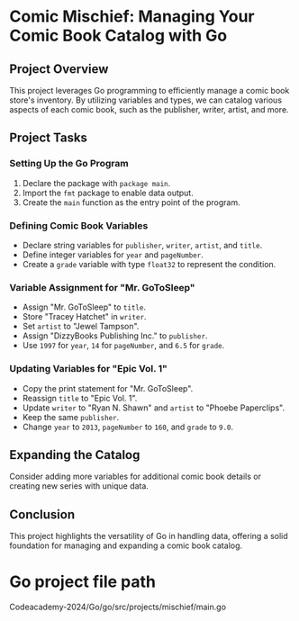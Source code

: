 # Comic Mischief: Managing Your Comic Book Catalog with Go

## Project Overview

This project leverages Go programming to efficiently manage a comic book store's inventory. By utilizing variables and types, we can catalog various aspects of each comic book, such as the publisher, writer, artist, and more.

## Project Tasks

### Setting Up the Go Program

1. Declare the package with `package main`.
2. Import the `fmt` package to enable data output.
3. Create the `main` function as the entry point of the program.

### Defining Comic Book Variables

- Declare string variables for `publisher`, `writer`, `artist`, and `title`.
- Define integer variables for `year` and `pageNumber`.
- Create a `grade` variable with type `float32` to represent the condition.

### Variable Assignment for "Mr. GoToSleep"

- Assign "Mr. GoToSleep" to `title`.
- Store "Tracey Hatchet" in `writer`.
- Set `artist` to "Jewel Tampson".
- Assign "DizzyBooks Publishing Inc." to `publisher`.
- Use `1997` for `year`, `14` for `pageNumber`, and `6.5` for `grade`.

### Updating Variables for "Epic Vol. 1"

- Copy the print statement for "Mr. GoToSleep".
- Reassign `title` to "Epic Vol. 1".
- Update `writer` to "Ryan N. Shawn" and `artist` to "Phoebe Paperclips".
- Keep the same `publisher`.
- Change `year` to `2013`, `pageNumber` to `160`, and `grade` to `9.0`.

## Expanding the Catalog

Consider adding more variables for additional comic book details or creating new series with unique data.

## Conclusion

This project highlights the versatility of Go in handling data, offering a solid foundation for managing and expanding a comic book catalog.


# Go project file path

Codeacademy-2024/Go/go/src/projects/mischief/main.go


